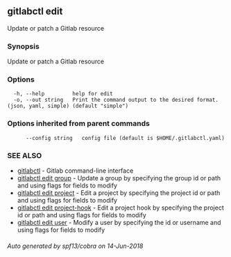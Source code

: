 ## gitlabctl edit

Update or patch a Gitlab resource

### Synopsis

Update or patch a Gitlab resource

### Options

```
  -h, --help         help for edit
  -o, --out string   Print the command output to the desired format. (json, yaml, simple) (default "simple")
```

### Options inherited from parent commands

```
      --config string   config file (default is $HOME/.gitlabctl.yaml)
```

### SEE ALSO

* [gitlabctl](gitlabctl.md)	 - Gitlab command-line interface
* [gitlabctl edit group](gitlabctl_edit_group.md)	 - Update a group by specifying the group id or path and using flags for fields to modify
* [gitlabctl edit project](gitlabctl_edit_project.md)	 - Edit a project by specifying the project id or path and using flags for fields to modify
* [gitlabctl edit project-hook](gitlabctl_edit_project-hook.md)	 - Edit a project hook by specifying the project id or path and using flags for fields to modify
* [gitlabctl edit user](gitlabctl_edit_user.md)	 - Modify a user by specifying the id or username and using flags for fields to modify

###### Auto generated by spf13/cobra on 14-Jun-2018
